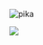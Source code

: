 ![pika](https://user-images.githubusercontent.com/8571746/116457129-454c9a00-a820-11eb-9d67-631e979b6f22.jpeg)


![](https://visitor-badge.glitch.me/badge?page_id=zhued.zhued)
